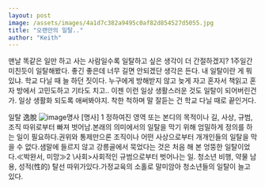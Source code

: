 ```yaml
---
layout: post
image: /assets/images/4a1d7c382a9495c0af82d854527d5055.jpg
title: "오랜만의 일탈.."
author: "Keith"
---
```


맨날 똑같은 일만 하고 사는 사람일수록 일탈하고 싶은 생각이 더 간절하겠지?
1주일간 미친듯이 일탈해봤다. 좋긴 좋은데 너무 길면 안되겠단 생각은 든다.
내 일탈이란 게 뭐 있냐. 학교 다닐 때 늘 하던 짓이다.
누구에게 방해받지 않고 늦게 자고 혼자서 책읽고 혼자 방에서 고민도하고 기타도 치고..
이젠 이런 일상 생활스러운 것도 일탈이 되어버린건가. 
일상 생활화 되도록 애써봐야지. 착한 척하며 말 잘듣는 건 학교 다닐 때로 끝인거다.

일탈 逸脫 ![image](/assets/images/4a1d7c382a9495c0af82d854527d5055.jpg)명사
[명사]
1 정하여진 영역 또는 본디의 목적이나 길, 사상, 규범, 조직 따위로부터 빠져 벗어남.본래의 의미에서의 일탈을 막기 위해 엄밀하게 정의를 하는 일이 필요하다.권위와 통제만으론 조직이나 어떤 사상으로부터 개개인들의 일탈을 막을 수 없다.샘말에 들르지 않고 강릉골에서 묵었다는 것은 처음 해 본 엉뚱한 일탈이었다.≪박완서, 미망≫2 \사회>사회적인 규범으로부터 벗어나는 일. 청소년 비행, 약물 남용, 성적(性的) 탈선 따위가있다.가정교육의 소홀로 말미암아 청소년들의 일탈이 늘고 있다.

